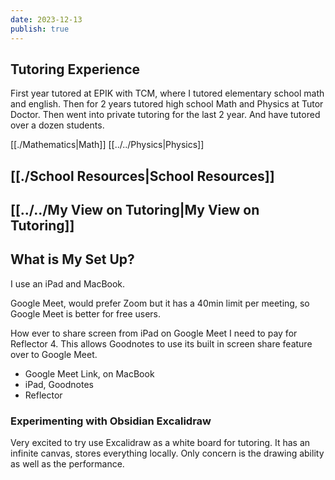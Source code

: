 ```yaml
---
date: 2023-12-13
publish: true
---
```


## Tutoring Experience
First year tutored at EPIK with TCM, where I tutored elementary school math and english.
Then for 2 years tutored high school Math and Physics at Tutor Doctor.
Then went into private tutoring for the last 2 year.
And have tutored over a dozen students.

[[./Mathematics|Math]]
[[../../Physics|Physics]]

## [[./School Resources|School Resources]]
## [[../../My View on Tutoring|My View on Tutoring]]

## What is My Set Up?

I use an iPad and MacBook.

Google Meet, would prefer Zoom but it has a 40min limit per meeting, so Google Meet is better for free users.

How ever to share screen from iPad on Google Meet I need to pay for Reflector 4.
This allows Goodnotes to use its built in screen share feature over to Google Meet.

- Google Meet Link, on MacBook
- iPad, Goodnotes
- Reflector

### Experimenting with Obsidian Excalidraw
Very excited to try use Excalidraw as a white board for tutoring. It has an infinite canvas, stores everything locally. Only concern is the drawing ability as well as the performance.


